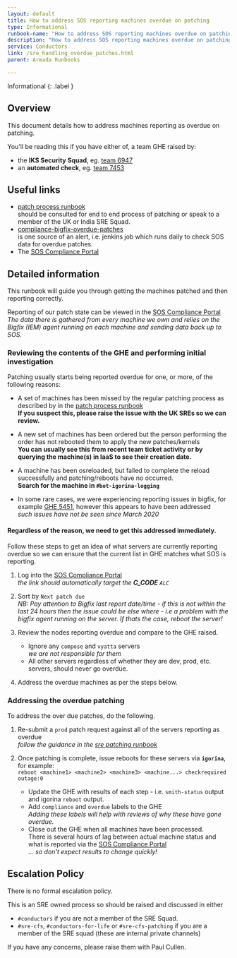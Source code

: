 ```yaml
---
layout: default
title: How to address SOS reporting machines overdue on patching
type: Informational
runbook-name: "How to address SOS reporting machines overdue on patching"
description: "How to address SOS reporting machines overdue on patching"
service: Conductors
link: /sre_handling_overdue_patches.html
parent: Armada Runbooks

---
```


Informational
{: .label }

## Overview

This document details how to address machines reporting as overdue on patching.

You'll be reading this if you have either of, a team GHE raised by:
- the **IKS Security Squad**, eg. [team 6947](https://github.ibm.com/alchemy-conductors/team/issues/6947)
- an **automated check**, eg. [team 7453](https://github.ibm.com/alchemy-conductors/team/issues/7453)

## Useful links

- [patch process runbook]  
should be consulted for end to end process of patching or speak to a member of the UK or India SRE Squad.
- [compliance-bigfix-overdue-patches](https://alchemy-conductors-jenkins.swg-devops.com/view/Conductors/job/Conductors/job/Security-Compliance/job/compliance-bigfix-overdue-patches/)  
is one source of an alert, i.e. jenkins job which runs daily to check SOS data for overdue patches.
- The [SOS Compliance Portal]

## Detailed information

This runbook will guide you through getting the machines patched and then reporting correctly.

Reporting of our patch state can be viewed in the [SOS Compliance Portal]  
_The data there is gathered from every machine we own and relies on the Bigfix (IEM) agent running on each machine and sending data back up to SOS._

### Reviewing the contents of the GHE and performing initial investigation

Patching usually starts being reported overdue for one, or more, of the following reasons:

- A set of machines has been missed by the regular patching process as described by in the [patch process runbook]  
**If you suspect this, please raise the issue with the UK SREs so we can review.**

- A new set of machines has been ordered but the person performing the order has not rebooted them to apply the new patches/kernels  
**You can usually see this from recent team ticket activity or by querying the machine(s) in IaaS to see their creation date.**

- A machine has been osreloaded, but failed to complete the reload successfully and patching/reboots have no occurred.  
**Search for the machine in `#bot-igorina-logging`**

- In some rare cases, we were experiencing reporting issues in bigfix, for example [GHE 5451](https://github.ibm.com/alchemy-conductors/team/issues/5451), however this appears to have been addressed  
_such issues have not be seen since March 2020_

#### Regardless of the reason, we need to get this addressed immediately.

Follow these steps to get an idea of what servers are currently reporting overdue so we can ensure that the current list in GHE matches what SOS is reporting.

1. Log into the [SOS Compliance Portal]  
_the link should automatically target the **C_CODE** `ALC`_

2. Sort by `Next patch due`  
_NB: Pay attention to Bigfix last report date/time - if this is not within the last 24 hours then the issue could be else where - i.e a problem with the bigfix agent running on the server.  If thats the case, reboot the server!_

3. Review the nodes reporting overdue and compare to the GHE raised.
   - Ignore any `compose` and `vyatta` servers  
   _we are not responsible for them_
   - All other servers regardless of whether they are dev, prod, etc. servers, should never go overdue.
  
4. Address the overdue machines as per the steps below.
 
### Addressing the overdue patching

To address the over due patches, do the following.

1. Re-submit a `prod` patch request against all of the servers reporting as overdue  
_follow the guidance in the [sre patching runbook](./sre_patching.html)_

2. Once patching is complete, issue reboots for these servers via **`igorina`**, for example:  
`reboot <machine1> <machine2> <machine3> <machine...> checkrequired outage:0`

   - Update the GHE with results of each step - i.e. `smith-status` output and igorina `reboot` output.
   - Add `compliance` and `overdue` labels to the GHE  
   _Adding these labels will help with reviews of why these have gone overdue._
   - Close out the GHE when all machines have been processed.  
   There is several hours of lag between actual machine status and what is reported via the [SOS Compliance Portal]  
   _... so don't expect results to change quickly!_

## Escalation Policy

There is no formal escalation policy.

This is an SRE owned process so should be raised and discussed in either

- `#conductors` if you are not a member of the SRE Squad.
- `#sre-cfs`, `#conductors-for-life` or `#sre-cfs-patching` if you are a member of the SRE squad (these are internal private channels)

If you have any concerns, please raise them with Paul Cullen.

[patch process runbook]: https://pages.github.ibm.com/alchemy-conductors/documentation-pages/docs/runbooks/patch_process_runbook.html
[SOS Compliance Portal]: https://w3.sos.ibm.com/inventory.nsf/compliance_portal.xsp?c_code=alc
